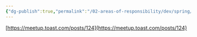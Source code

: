 ```yaml
---
{"dg-publish":true,"permalink":"/02-areas-of-responsibility/dev/spring/spring-test/","tags":["dev","spring","test"],"noteIcon":""}
---
```



[https://meetup.toast.com/posts/124](https://meetup.toast.com/posts/124)